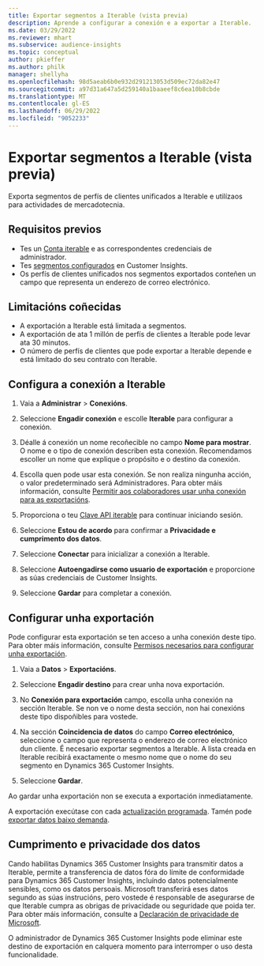 ```yaml
---
title: Exportar segmentos a Iterable (vista previa)
description: Aprende a configurar a conexión e a exportar a Iterable.
ms.date: 03/29/2022
ms.reviewer: mhart
ms.subservice: audience-insights
ms.topic: conceptual
author: pkieffer
ms.author: philk
manager: shellyha
ms.openlocfilehash: 98d5aeab6b0e932d291213053d509ec72da82e47
ms.sourcegitcommit: a97d31a647a5d259140a1baaeef8c6ea10b8cbde
ms.translationtype: MT
ms.contentlocale: gl-ES
ms.lasthandoff: 06/29/2022
ms.locfileid: "9052233"
---
```

# <a name="export-segments-to-iterable-preview"></a>Exportar segmentos a Iterable (vista previa)

Exporta segmentos de perfís de clientes unificados a Iterable e utilízaos para actividades de mercadotecnia.

## <a name="prerequisites"></a>Requisitos previos

-   Tes un [Conta iterable](https://iterable.com/) e as correspondentes credenciais de administrador.
-   Tes [segmentos configurados](segments.md) en Customer Insights.
-   Os perfís de clientes unificados nos segmentos exportados conteñen un campo que representa un enderezo de correo electrónico.

## <a name="known-limitations"></a>Limitacións coñecidas

- A exportación a Iterable está limitada a segmentos.
- A exportación de ata 1 millón de perfís de clientes a Iterable pode levar ata 30 minutos. 
- O número de perfís de clientes que pode exportar a Iterable depende e está limitado do seu contrato con Iterable.

## <a name="set-up-connection-to-iterable"></a>Configura a conexión a Iterable

1. Vaia a **Administrar** > **Conexións**.

1. Seleccione **Engadir conexión** e escolle **Iterable** para configurar a conexión.

1. Déalle á conexión un nome recoñecible no campo **Nome para mostrar**. O nome e o tipo de conexión describen esta conexión. Recomendamos escoller un nome que explique o propósito e o destino da conexión.

1. Escolla quen pode usar esta conexión. Se non realiza ningunha acción, o valor predeterminado será Administradores. Para obter máis información, consulte [Permitir aos colaboradores usar unha conexión para as exportacións](connections.md#allow-contributors-to-use-a-connection-for-exports).

1. Proporciona o teu [Clave API iterable](https://support.iterable.com/hc/en-us/articles/360043464871) para continuar iniciando sesión. 

1. Seleccione **Estou de acordo** para confirmar a **Privacidade e cumprimento dos datos**.

1. Seleccione **Conectar** para inicializar a conexión a Iterable.

1. Seleccione **Autoengadirse como usuario de exportación** e proporcione as súas credenciais de Customer Insights.

1. Seleccione **Gardar** para completar a conexión.

## <a name="configure-an-export"></a>Configurar unha exportación

Pode configurar esta exportación se ten acceso a unha conexión deste tipo. Para obter máis información, consulte [Permisos necesarios para configurar unha exportación](export-destinations.md#set-up-a-new-export).

1. Vaia a **Datos** > **Exportacións**.

1. Seleccione **Engadir destino** para crear unha nova exportación.

1. No **Conexión para exportación** campo, escolla unha conexión na sección Iterable. Se non ve o nome desta sección, non hai conexións deste tipo dispoñibles para vostede.

3. Na sección **Coincidencia de datos** do campo **Correo electrónico**, seleccione o campo que representa o enderezo de correo electrónico dun cliente. É necesario exportar segmentos a Iterable. A lista creada en Iterable recibirá exactamente o mesmo nome que o nome do seu segmento en Dynamics 365 Customer Insights.

1. Seleccione **Gardar**.

Ao gardar unha exportación non se executa a exportación inmediatamente.

A exportación execútase con cada [actualización programada](system.md#schedule-tab). Tamén pode [exportar datos baixo demanda](export-destinations.md#run-exports-on-demand). 


## <a name="data-privacy-and-compliance"></a>Cumprimento e privacidade dos datos

Cando habilitas Dynamics 365 Customer Insights para transmitir datos a Iterable, permite a transferencia de datos fóra do límite de conformidade para Dynamics 365 Customer Insights, incluíndo datos potencialmente sensibles, como os datos persoais. Microsoft transferirá eses datos segundo as súas instrucións, pero vostede é responsable de asegurarse de que Iterable cumpra as obrigas de privacidade ou seguridade que poida ter. Para obter máis información, consulte a [Declaración de privacidade de Microsoft](https://go.microsoft.com/fwlink/?linkid=396732).

O administrador de Dynamics 365 Customer Insights pode eliminar este destino de exportación en calquera momento para interromper o uso desta funcionalidade.
